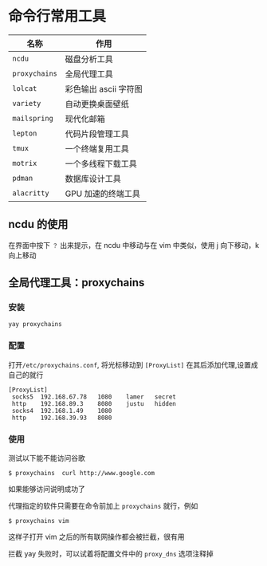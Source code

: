 # 命令行常用工具

| 名称          | 作用                  |
| ------------- | --------------------- |
| `ncdu`        | 磁盘分析工具          |
| `proxychains` | 全局代理工具          |
| `lolcat`      | 彩色输出 ascii 字符图 |
| `variety`     | 自动更换桌面壁纸      |
| `mailspring`  | 现代化邮箱            |
| `lepton`      | 代码片段管理工具      |
| `tmux`        | 一个终端复用工具      |
| `motrix`      | 一个多线程下载工具    |
| `pdman`       | 数据库设计工具        |
| `alacritty`   | GPU 加速的终端工具    |

## ncdu 的使用

在界面中按下 `？` 出来提示，在 ncdu 中移动与在 vim 中类似，使用 j 向下移动，k 向上移动

## 全局代理工具：proxychains

### 安装

```shell
yay proxychains
```

### 配置

打开`/etc/proxychains.conf`, 将光标移动到 `[ProxyList]` 在其后添加代理,设置成自己的就行

```text
[ProxyList]
 socks5  192.168.67.78   1080    lamer   secret
 http    192.168.89.3    8080    justu   hidden
 socks4  192.168.1.49    1080 
 http    192.168.39.93   8080 
```

### 使用

测试以下能不能访问谷歌

```shell
$ proxychains  curl http://www.google.com
```

如果能够访问说明成功了

代理指定的软件只需要在命令前加上 `proxychains` 就行，例如

```shell
$ proxychains vim
```

这样子打开 vim 之后的所有联网操作都会被拦截，很有用

拦截 yay 失败时，可以试着将配置文件中的 `proxy_dns` 选项注释掉
